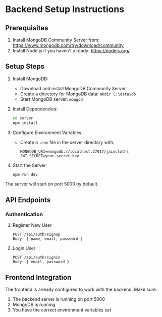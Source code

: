 # Backend Setup Instructions

## Prerequisites
1. Install MongoDB Community Server from: https://www.mongodb.com/try/download/community
2. Install Node.js if you haven't already: https://nodejs.org/

## Setup Steps

1. Install MongoDB:
   - Download and install MongoDB Community Server
   - Create a directory for MongoDB data: `mkdir C:\data\db`
   - Start MongoDB server: `mongod`

2. Install Dependencies:
   ```bash
   cd server
   npm install
   ```

3. Configure Environment Variables:
   - Create a `.env` file in the server directory with:
     ```
     MONGODB_URI=mongodb://localhost:27017/jaincloths
     JWT_SECRET=your-secret-key
     ```

4. Start the Server:
   ```bash
   npm run dev
   ```

The server will start on port 5000 by default.

## API Endpoints

### Authentication

1. Register New User
   ```
   POST /api/auth/signup
   Body: { name, email, password }
   ```

2. Login User
   ```
   POST /api/auth/signin
   Body: { email, password }
   ```

## Frontend Integration

The frontend is already configured to work with the backend. Make sure:
1. The backend server is running on port 5000
2. MongoDB is running
3. You have the correct environment variables set
